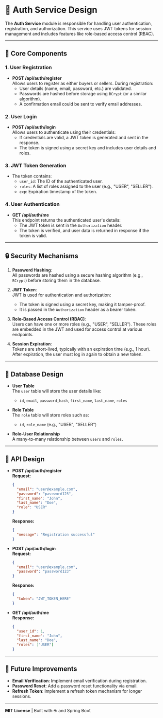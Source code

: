# 🔐 Auth Service Design

The **Auth Service** module is responsible for handling user authentication, registration, and authorization. This service uses JWT tokens for session management and includes features like role-based access control (RBAC).

---

## 🔑 Core Components

### 1. **User Registration**
- **POST /api/auth/register**  
  Allows users to register as either buyers or sellers. During registration:
    - User details (name, email, password, etc.) are validated.
    - Passwords are hashed before storage using `BCrypt` (or a similar algorithm).
    - A confirmation email could be sent to verify email addresses.

### 2. **User Login**
- **POST /api/auth/login**  
  Allows users to authenticate using their credentials:
    - If credentials are valid, a JWT token is generated and sent in the response.
    - The token is signed using a secret key and includes user details and roles.

### 3. **JWT Token Generation**
- The token contains:
    - `user_id`: The ID of the authenticated user.
    - `roles`: A list of roles assigned to the user (e.g., "USER", "SELLER").
    - `exp`: Expiration timestamp of the token.

### 4. **User Authentication**
- **GET /api/auth/me**  
  This endpoint returns the authenticated user's details:
    - The JWT token is sent in the `Authorization` header.
    - The token is verified, and user data is returned in response if the token is valid.

---

## 🔒 Security Mechanisms

1. **Password Hashing**:  
   All passwords are hashed using a secure hashing algorithm (e.g., `BCrypt`) before storing them in the database.

2. **JWT Token**:  
   JWT is used for authentication and authorization:
    - The token is signed using a secret key, making it tamper-proof.
    - It is passed in the `Authorization` header as a bearer token.

3. **Role-Based Access Control (RBAC)**:  
   Users can have one or more roles (e.g., "USER", "SELLER"). These roles are embedded in the JWT and used for access control at various endpoints.

4. **Session Expiration**:  
   Tokens are short-lived, typically with an expiration time (e.g., 1 hour). After expiration, the user must log in again to obtain a new token.

---

## 📝 Database Design

- **User Table**  
  The `user` table will store the user details like:
    - `id`, `email`, `password_hash`, `first_name`, `last_name`, `roles`

- **Role Table**  
  The `role` table will store roles such as:
    - `id`, `role_name` (e.g., "USER", "SELLER")

- **Role-User Relationship**  
  A many-to-many relationship between `users` and `roles`.

---

## 🚀 API Design

- **POST /api/auth/register**  
  **Request:**
  ```json
  {
    "email": "user@example.com",
    "password": "password123",
    "first_name": "John",
    "last_name": "Doe",
    "role": "USER"
  }
  ```
  **Response:**
  ```json
  {
    "message": "Registration successful"
  }
  ```

- **POST /api/auth/login**  
  **Request:**
  ```json
  {
    "email": "user@example.com",
    "password": "password123"
  }
  ```
  **Response:**
  ```json
  {
    "token": "JWT_TOKEN_HERE"
  }
  ```

- **GET /api/auth/me**  
  **Response:**
  ```json
  {
    "user_id": 1,
    "first_name": "John",
    "last_name": "Doe",
    "roles": ["USER"]
  }
  ```

---

## 🚀 Future Improvements

- **Email Verification**: Implement email verification during registration.
- **Password Reset**: Add a password reset functionality via email.
- **Refresh Token**: Implement a refresh token mechanism for longer sessions.

---

**MIT License** | Built with ☕ and Spring Boot